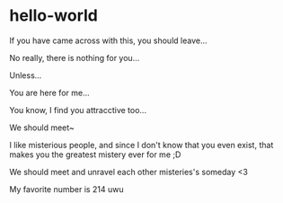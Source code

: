 # hello-world
If you have came across with this, you should leave...

No really, there is nothing for you...

Unless...

You are here for me...

You know, I find you attracctive too...

We should meet~

I like misterious people, and since I don't know that you even exist, that makes you the greatest mistery ever for me ;D

We should meet and unravel each other misteries's someday <3

My favorite number is 214 uwu

